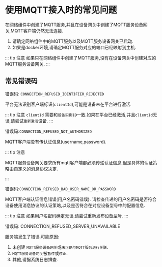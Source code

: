 # 使用MQTT接入时的常见问题

在网络组件中创建了MQTT服务,并且在设备网关中创建了MQTT服务设备网关,MQTT客户端仍然无法连接.

1. 请确定网络组件中的MQTT服务以及MQTT服务设备网关已启动.
2. 如果是docker环境,请确定MQTT服务对应的端口已经映射到主机.

::: tip 注意
如果只在网络组件中创建了MQTT服务,没有在设备网关中创建对应的MQTT服务设备网关,
:::

## 常见错误码

错误码: `CONNECTION_REFUSED_IDENTIFIER_REJECTED`

平台无法识别客户端标识(`clientId`),可能是设备未在平台进行激活.

::: tip 注意
`clientId` 需要和`设备实例ID`一致.如果在平台已经激活,并且`clientId`无误,请尝试`重新激活`设备.
:::

错误码:`CONNECTION_REFUSED_NOT_AUTHORIZED`

MQTT客户端没有传认证信息(username,password).

::: tip 注意

MQTT服务设备网关要求所有mqtt客户端都必须传递认证信息,但是具体的认证策略由自定义的消息协议决定.

:::

错误码:`CONNECTION_REFUSED_BAD_USER_NAME_OR_PASSWORD`

MQTT客户端认证信息错误(用户名密码错误).
请检查传递的用户名密码是否符合设备使用消息协议的认证策略,以及是否符合在对应设备型号中的配置信息.

::: tip 注意
如果用户名密码确定无误,请尝试重新发布设备型号.
:::

错误码: CONNECTION_REFUSED_SERVER_UNAVAILABLE

服务端发生了错误.可能原因:

1. 未创建 `MQTT服务设备网关`或`未正确与MQTT服务进行关联`.
2. `MQTT服务设备网关`被`暂停`或`停止`.
3. 其他,请据系统日志排查.